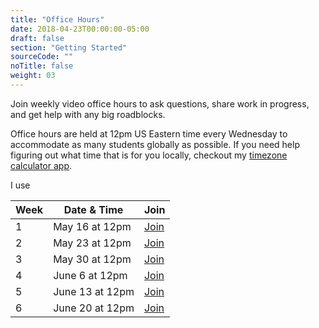 ```yaml
---
title: "Office Hours"
date: 2018-04-23T00:00:00-05:00
draft: false
section: "Getting Started"
sourceCode: ""
noTitle: false
weight: 03
---
```


Join weekly video office hours to ask questions, share work in progress, and get help with any big roadblocks.

Office hours are held at 12pm US Eastern time every Wednesday to accommodate as many students globally as possible. If you need help figuring out what time that is for you locally, checkout my [timezone calculator app](https://cferdinandi.github.io/timezones/).

I use

| Week | Date & Time      | Join                                 |
|------|------------------|--------------------------------------|
| 1    | May 16 at 12pm   | [Join](https://zoom.us/j/2993656646) |
| 2    | May 23 at 12pm   | [Join](https://zoom.us/j/2993656646) |
| 3    | May 30 at 12pm   | [Join](https://zoom.us/j/2993656646) |
| 4    | June 6 at 12pm   | [Join](https://zoom.us/j/2993656646) |
| 5    | June 13 at 12pm  | [Join](https://zoom.us/j/2993656646) |
| 6    | June 20 at 12pm  | [Join](https://zoom.us/j/2993656646) |